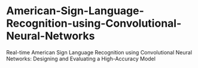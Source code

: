 # American-Sign-Language-Recognition-using-Convolutional-Neural-Networks
Real-time American Sign Language Recognition using Convolutional Neural Networks: Designing and Evaluating a High-Accuracy Model
